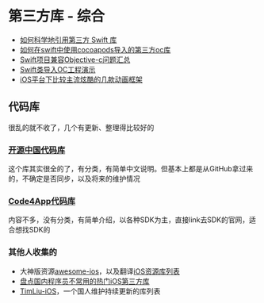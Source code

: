 # 第三方库 - 综合
- [如何科学地引用第三方 Swift 库][1]
- [如何在swift中使用cocoapods导入的第三方oc库][2]
- [Swift项目兼容Objective-c问题汇总][3]
- [Swift类导入OC工程演示][4]
- [iOS平台下比较主流炫酷的几款动画框架][5]

## 代码库
很乱的就不收了，几个有更新、整理得比较好的
### [开源中国代码库][6]
这个库其实很全的了，有分类，有简单中文说明。但基本上都是从GitHub拿过来的，不确定是否同步，以及将来的维护情况
### [Code4App代码库][7]
内容不多，没有分类，有简单介绍，以各种SDK为主，直接link去SDK的官网，适合想找SDK的
### 其他人收集的
- 大神版资源[awesome-ios][8]，以及翻译[iOS资源库列表][9]
- [盘点国内程序员不常用的热门iOS第三方库][10]
- [TimLiu-iOS][11]，一个国人维护持续更新的库列表



[1]:	http://www.cocoachina.com/cms/wap.php?action=article&id=9201
[2]:	http://www.itnose.net/detail/6121925.html "如何在swift中使用cocoapods导入的第三方oc库"
[3]:	http://www.bubuko.com/infodetail-846370.html
[4]:	http://my.oschina.net/u/1418722/blog/275363
[5]:	https://github.com/sxyx2008/awesome-ios-animation
[6]:	http://www.oschina.net/ios/codingList
[7]:	http://code4app.com/resource#develop-class-library
[8]:	https://github.com/vsouza/awesome-ios "awesome-ios"
[9]:	http://app.memect.com/doc/ios.html#awesome-android "iOS资源库列表"
[10]:	http://segmentfault.com/a/1190000003849085 "盘点国内程序员不常用的热门iOS第三方库:看完,还敢自称”精通iOS开发”吗?"
[11]:	https://github.com/Tim9Liu9/TimLiu-iOS "TimLiu-iOS"